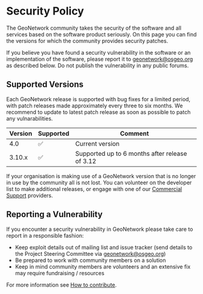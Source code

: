 # Security Policy

The GeoNetwork community takes the security of the software and all services based on the software product seriously. On this page you can find the versions for which the community provides security patches. 

If you believe you have found a security vulnerability in the software or an implementation of the software, please report it to geonetwork@osgeo.org as described below. Do not publish the vulnerability in any public forums.

## Supported Versions

Each GeoNetwork release is supported with bug fixes for a limited period, with patch releases made approximately every three to six  months. We recommend to update to latest patch release as soon as possible to patch any vulnarabilities.

| Version     | Supported          | Comment                 |
| ----------- | ------------------ |------------------------ |
| 4.0         | :white_check_mark: | Current version         |
| 3.10.x      | :white_check_mark: | Supported up to 6 months after release of 3.12 |

If your organisation is making use of a GeoNetwork version that is no longer in use by the community all is not lost.
You can volunteer on the developer list to make additional releases, or engage with one of our [Commercial Support](https://www.osgeo.org/service-providers/?p=geonetwork) providers.

## Reporting a Vulnerability

If you encounter a security vulnerability in GeoNetwork please take care to report in a responsible fashion:

* Keep exploit details out of mailing list and issue tracker (send details to the Project Steering Committee via geonetwork@osgeo.org)
* Be prepared to work with community members on a solution
* Keep in mind community members are volunteers and an extensive fix may require fundraising / resources

For more information see [How to contribute](https://github.com/geonetwork/core-geonetwork/wiki/How-to-contribute).
